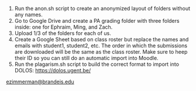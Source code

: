 1) Run the anon.sh script to create an anonymized layout of folders without any names.
2) Go to Google Drive and create a PA grading folder with three folders inside: one for Ephraim, Ming, and Zach.
3) Upload 1/3 of the folders for each of us.
4) Create a Google Sheet based on class roster but replace the names and emails with student1, student2, etc. The order in which the submissions are downloaded will be the same as the class roster. Make sure to heep their ID so you can still do an automatic import into Moodle. 
6) Run the plagarism.sh script to build the correct format to import into DOLOS: https://dolos.ugent.be/

ezimmerman@brandeis.edu
